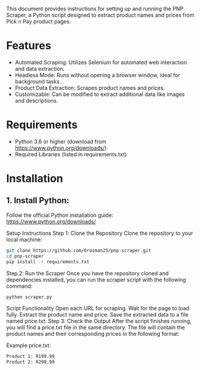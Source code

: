 This document provides instructions for setting up and running the PNP Scraper, a Python script designed to extract product names and prices from Pick n Pay product pages.

# Features
- Automated Scraping: Utilizes Selenium for automated web interaction and data extraction.
- Headless Mode: Runs without opening a browser window, ideal for background tasks.
- Product Data Extraction: Scrapes product names and prices.
- Customizable: Can be modified to extract additional data like images and descriptions.

# Requirements
- Python 3.6 or higher (download from https://www.python.org/downloads/)
- Required Libraries (listed in requirements.txt)

# Installation
## 1. Install Python:
Follow the official Python installation guide: https://www.python.org/downloads/

Setup Instructions
Step 1: Clone the Repository
Clone the repository to your local machine:

```bash
git clone https://github.com/Orosman25/pnp-scraper.git
cd pnp-scraper
pip install -r requirements.txt
```
Step 2: Run the Scraper
Once you have the repository cloned and dependencies installed, you can run the scraper script with the following command:
```bash
python scraper.py
```
Script Functionality
Open each URL for scraping.
Wait for the page to load fully.
Extract the product name and price.
Save the extracted data to a file named price.txt.
Step 3: Check the Output
After the script finishes running, you will find a price.txt file in the same directory. The file will contain the product names and their corresponding prices in the following format:

Example price.txt:
```bash
Product 1: R199.99
Product 2: R299.99
```

